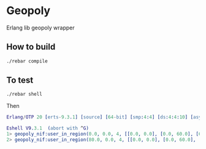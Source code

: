 # Geopoly
Erlang lib geopoly wrapper

## How to build

```bash
./rebar compile
```

## To test

```bash
./rebar shell
```

Then

```erl
Erlang/OTP 20 [erts-9.3.1] [source] [64-bit] [smp:4:4] [ds:4:4:10] [async-threads:10] [hipe] [kernel-poll:false]

Eshell V9.3.1  (abort with ^G)
1> geopoly_nif:user_in_region(0.0, 0.0, 4, [[0.0, 0.0], [0.0, 60.0], [60.0, 60.0], [60.0, 0.0]]).
2> geopoly_nif:user_in_region(80.0, 0.0, 4, [[0.0, 0.0], [0.0, 60.0], [60.0, 60.0], [60.0, 0.0]]).
```
